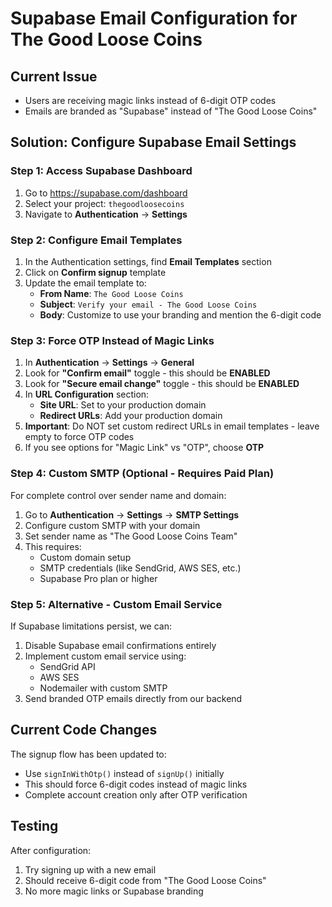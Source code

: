 # Supabase Email Configuration for The Good Loose Coins

## Current Issue
- Users are receiving magic links instead of 6-digit OTP codes
- Emails are branded as "Supabase" instead of "The Good Loose Coins"

## Solution: Configure Supabase Email Settings

### Step 1: Access Supabase Dashboard
1. Go to https://supabase.com/dashboard
2. Select your project: `thegoodloosecoins` 
3. Navigate to **Authentication** → **Settings**

### Step 2: Configure Email Templates
1. In the Authentication settings, find **Email Templates** section
2. Click on **Confirm signup** template
3. Update the email template to:
   - **From Name**: `The Good Loose Coins`
   - **Subject**: `Verify your email - The Good Loose Coins`
   - **Body**: Customize to use your branding and mention the 6-digit code

### Step 3: Force OTP Instead of Magic Links
1. In **Authentication** → **Settings** → **General**
2. Look for **"Confirm email"** toggle - this should be **ENABLED**
3. Look for **"Secure email change"** toggle - this should be **ENABLED**  
4. In **URL Configuration** section:
   - **Site URL**: Set to your production domain
   - **Redirect URLs**: Add your production domain
5. **Important**: Do NOT set custom redirect URLs in email templates - leave empty to force OTP codes
6. If you see options for "Magic Link" vs "OTP", choose **OTP**

### Step 4: Custom SMTP (Optional - Requires Paid Plan)
For complete control over sender name and domain:
1. Go to **Authentication** → **Settings** → **SMTP Settings**
2. Configure custom SMTP with your domain
3. Set sender name as "The Good Loose Coins Team"
4. This requires:
   - Custom domain setup
   - SMTP credentials (like SendGrid, AWS SES, etc.)
   - Supabase Pro plan or higher

### Step 5: Alternative - Custom Email Service
If Supabase limitations persist, we can:
1. Disable Supabase email confirmations entirely
2. Implement custom email service using:
   - SendGrid API
   - AWS SES
   - Nodemailer with custom SMTP
3. Send branded OTP emails directly from our backend

## Current Code Changes
The signup flow has been updated to:
- Use `signInWithOtp()` instead of `signUp()` initially
- This should force 6-digit codes instead of magic links  
- Complete account creation only after OTP verification

## Testing
After configuration:
1. Try signing up with a new email
2. Should receive 6-digit code from "The Good Loose Coins"
3. No more magic links or Supabase branding